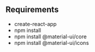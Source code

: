 ## Requirements

- create-react-app
- npm install
- npm install @material-ui/core
- npm install @material-ui/icons